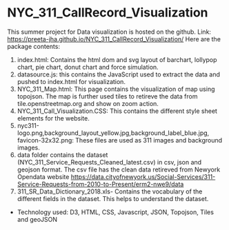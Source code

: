 # NYC_311_CallRecord_Visualization

This summer project for Data visualization is hosted on the github. 
Link: https://preeta-jha.github.io/NYC_311_CallRecord_Visualization/
Here are the package contents:
1.	index.html: Contains the html dom and svg layout of barchart, lollypop chart, pie chart, donut chart and force simulation.
2.	datasource.js: this contains the JavaScript used to extract the data and pushed to index.html for visualization.
3.	NYC_311_Map.html: This page contains the visualization of map using topojson. The map is further used tiles to retireve the data from tile.openstreetmap.org and show on zoom action.
4.	NYC_311_Call_Visualization.CSS: This contains the different style sheet elements for the website.
5.	nyc311-logo.png,background_layout_yellow.jpg,background_label_blue.jpg, favicon-32x32.png: These files are used as 311 images and background images.
6.	data folder contains the dataset (NYC_311_Service_Requests_Cleaned_latest.csv) in csv, json and geojson format. The csv file has the clean data retireved from Newyork Opendata website  https://data.cityofnewyork.us/Social-Services/311-Service-Requests-from-2010-to-Present/erm2-nwe9/data
7.	311_SR_Data_Dictionary_2018.xls- Contains the vocabulary of the different fields in the dataset. This helps to understand the dataset.
* Technology used: D3, HTML, CSS, Javascript, JSON, Topojson, Tiles and geoJSON
